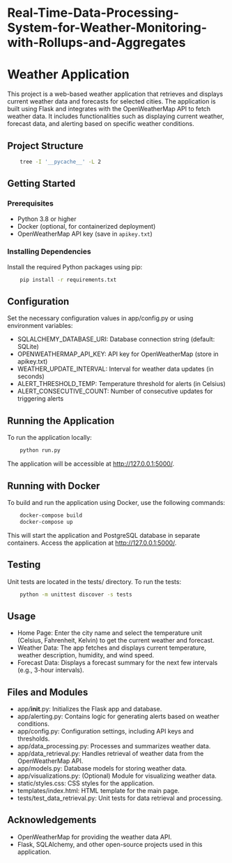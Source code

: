# Real-Time-Data-Processing-System-for-Weather-Monitoring-with-Rollups-and-Aggregates
# Weather Application

This project is a web-based weather application that retrieves and displays current weather data and forecasts for selected cities. The application is built using Flask and integrates with the OpenWeatherMap API to fetch weather data. It includes functionalities such as displaying current weather, forecast data, and alerting based on specific weather conditions.

## Project Structure
```bash
    tree -I '__pycache__' -L 2
```
## Getting Started

### Prerequisites

- Python 3.8 or higher
- Docker (optional, for containerized deployment)
- OpenWeatherMap API key (save in `apikey.txt`)

### Installing Dependencies

Install the required Python packages using pip:
```bash
    pip install -r requirements.txt
```
## Configuration

Set the necessary configuration values in app/config.py or using environment variables:

- SQLALCHEMY_DATABASE_URI: Database connection string (default: SQLite)
- OPENWEATHERMAP_API_KEY: API key for OpenWeatherMap (store in apikey.txt)
- WEATHER_UPDATE_INTERVAL: Interval for weather data updates (in seconds)
- ALERT_THRESHOLD_TEMP: Temperature threshold for alerts (in Celsius)
- ALERT_CONSECUTIVE_COUNT: Number of consecutive updates for triggering alerts

## Running the Application

To run the application locally:
```bash
    python run.py
```

The application will be accessible at http://127.0.0.1:5000/.

## Running with Docker

To build and run the application using Docker, use the following commands:
```bash
    docker-compose build
    docker-compose up
```
This will start the application and PostgreSQL database in separate containers. Access the application at http://127.0.0.1:5000/.

## Testing

Unit tests are located in the tests/ directory. To run the tests:
```bash
    python -m unittest discover -s tests
```
## Usage

- Home Page: Enter the city name and select the temperature unit (Celsius, Fahrenheit, Kelvin) to get the current weather and forecast.
- Weather Data: The app fetches and displays current temperature, weather description, humidity, and wind speed.
- Forecast Data: Displays a forecast summary for the next few intervals (e.g., 3-hour intervals).

## Files and Modules
- app/__init__.py: Initializes the Flask app and database.
- app/alerting.py: Contains logic for generating alerts based on weather conditions.
- app/config.py: Configuration settings, including API keys and thresholds.
- app/data_processing.py: Processes and summarizes weather data.
- app/data_retrieval.py: Handles retrieval of weather data from the OpenWeatherMap API.
- app/models.py: Database models for storing weather data.
- app/visualizations.py: (Optional) Module for visualizing weather data.
- static/styles.css: CSS styles for the application.
- templates/index.html: HTML template for the main page.
- tests/test_data_retrieval.py: Unit tests for data retrieval and processing.

## Acknowledgements
- OpenWeatherMap for providing the weather data API.
- Flask, SQLAlchemy, and other open-source projects used in this application.